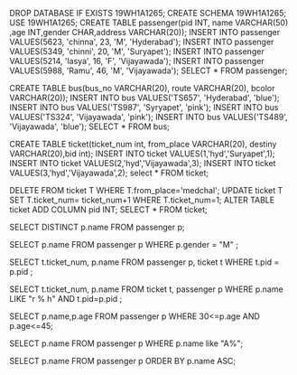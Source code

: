 DROP DATABASE IF EXISTS 19WH1A1265;
CREATE SCHEMA 19WH1A1265;
USE 19WH1A1265;
CREATE TABLE passenger(pid INT, name VARCHAR(50) ,age INT,gender CHAR,address VARCHAR(20));
INSERT INTO passenger VALUES(5623, 'chinna', 23, 'M', 'Hyderabad');
INSERT INTO passenger VALUES(5349, 'chinni', 20, 'M', 'Suryapet');
INSERT INTO passenger VALUES(5214, 'lasya', 16, 'F', 'Vijayawada');
INSERT INTO passenger VALUES(5988, 'Ramu', 46, 'M', 'Vijayawada');
SELECT * FROM passenger;

CREATE TABLE bus(bus_no VARCHAR(20), route VARCHAR(20), bcolor VARCHAR(20));
INSERT INTO bus VALUES('TS657', 'Hyderabad', 'blue');
INSERT INTO bus VALUES('TS987', 'Syryapet', 'pink');
INSERT INTO bus VALUES('TS324', 'Vijayawada', 'pink');
INSERT INTO bus VALUES('TS489', 'Vijayawada', 'blue');
SELECT * FROM bus;

CREATE TABLE ticket(ticket_num int, from_place VARCHAR(20), destiny VARCHAR(20),bid int);
INSERT INTO ticket VALUES(1,'hyd','Suryapet',1);
INSERT INTO ticket VALUES(2,'hyd','Vijayawada',3);
INSERT INTO ticket VALUES(3,'hyd','Vijayawada',2);
select * FROM ticket;

DELETE FROM ticket T WHERE T.from_place='medchal'; 
UPDATE ticket T SET T.ticket_num= ticket_num+1 WHERE T.ticket_num=1;
ALTER TABLE ticket ADD COLUMN pid INT;
SELECT * FROM ticket;

SELECT DISTINCT p.name FROM passenger p;

SELECT p.name FROM passenger p WHERE p.gender = "M" ;

SELECT t.ticket_num, p.name FROM passenger p, ticket t WHERE t.pid = p.pid ;

SELECT t.ticket_num, p.name FROM ticket t, passenger p WHERE p.name LIKE "r % h" AND t.pid=p.pid ;

SELECT p.name,p.age FROM passenger p WHERE 30<=p.age AND p.age<=45;

SELECT p.name FROM  passenger p WHERE p.name like "A%";

SELECT p.name FROM passenger p ORDER BY p.name ASC;
